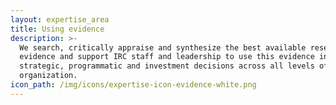 ```yaml
---
layout: expertise_area
title: Using evidence
description: >-
  We search, critically appraise and synthesize the best available research
  evidence and support IRC staff and leadership to use this evidence in making
  strategic, programmatic and investment decisions across all levels of the
  organization.
icon_path: /img/icons/expertise-icon-evidence-white.png
---
```


